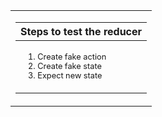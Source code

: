 <table>
	<tbody>
		<tr>
			<td>
				<div>
					<table>
						<thead>
							<tr>
								<th>Steps to test the reducer</th>
							</tr>
						</thead>
						<tbody>
							<tr>
								<td>
									<ol>
										<li style="font-size: 0.8rem"> Create fake action</li>
										<li style="font-size: 0.8rem"> Create fake state</li>
										<li style="font-size: 0.8rem"> Expect new state</li>
									</ol>
								</td>
							</tr>
						</tbody>
					</table>
				</div>
			</td>
		</tr>
	</tbody>
</table
To test reducer specific
1 - create false action
2 - create false state
3 - expect value
